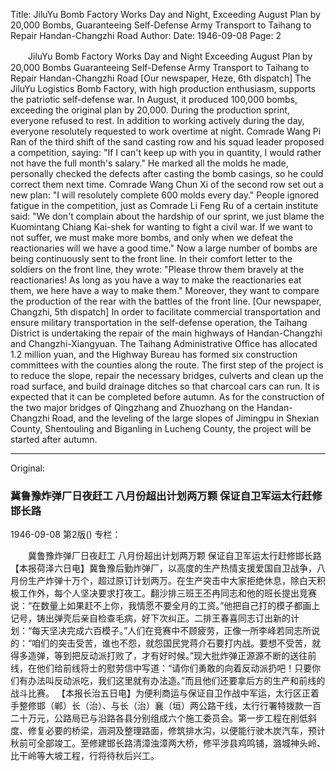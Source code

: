 Title: JiluYu Bomb Factory Works Day and Night, Exceeding August Plan by 20,000 Bombs, Guaranteeing Self-Defense Army Transport to Taihang to Repair Handan-Changzhi Road
Author:
Date: 1946-09-08
Page: 2

　　JiluYu Bomb Factory Works Day and Night
    Exceeding August Plan by 20,000 Bombs
    Guaranteeing Self-Defense Army Transport to Taihang to Repair Handan-Changzhi Road
    [Our newspaper, Heze, 6th dispatch] The JiluYu Logistics Bomb Factory, with high production enthusiasm, supports the patriotic self-defense war. In August, it produced 100,000 bombs, exceeding the original plan by 20,000. During the production sprint, everyone refused to rest. In addition to working actively during the day, everyone resolutely requested to work overtime at night. Comrade Wang Pi Ran of the third shift of the sand casting row and his squad leader proposed a competition, saying: "If I can't keep up with you in quantity, I would rather not have the full month's salary." He marked all the molds he made, personally checked the defects after casting the bomb casings, so he could correct them next time. Comrade Wang Chun Xi of the second row set out a new plan: "I will resolutely complete 600 molds every day." People ignored fatigue in the competition, just as Comrade Li Feng Ru of a certain institute said: "We don't complain about the hardship of our sprint, we just blame the Kuomintang Chiang Kai-shek for wanting to fight a civil war. If we want to not suffer, we must make more bombs, and only when we defeat the reactionaries will we have a good time." Now a large number of bombs are being continuously sent to the front line. In their comfort letter to the soldiers on the front line, they wrote: "Please throw them bravely at the reactionaries! As long as you have a way to make the reactionaries eat them, we here have a way to make them." Moreover, they want to compare the production of the rear with the battles of the front line.
    [Our newspaper, Changzhi, 5th dispatch] In order to facilitate commercial transportation and ensure military transportation in the self-defense operation, the Taihang District is undertaking the repair of the main highways of Handan-Changzhi and Changzhi-Xiangyuan. The Taihang Administrative Office has allocated 1.2 million yuan, and the Highway Bureau has formed six construction committees with the counties along the route. The first step of the project is to reduce the slope, repair the necessary bridges, culverts and clean up the road surface, and build drainage ditches so that charcoal cars can run. It is expected that it can be completed before autumn. As for the construction of the two major bridges of Qingzhang and Zhuozhang on the Handan-Changzhi Road, and the leveling of the large slopes of Jimingpu in Shexian County, Shentouling and Biganling in Lucheng County, the project will be started after autumn.



<hr /> 

Original: 


### 冀鲁豫炸弹厂日夜赶工  八月份超出计划两万颗  保证自卫军运太行赶修邯长路

1946-09-08
第2版()
专栏：

　　冀鲁豫炸弹厂日夜赶工
    八月份超出计划两万颗
    保证自卫军运太行赶修邯长路
    【本报荷泽六日电】冀鲁豫后勤炸弹厂，以高度的生产热情支援爱国自卫战争，八月份生产炸弹十万个，超过原订计划两万。在生产突击中大家拒绝休息，除白天积极工作外，每个人坚决要求打夜工。翻沙排三班王丕冉同志和他的班长提出竞赛说：“在数量上如果赶不上你，我情愿不要全月的工资。”他把自己打的模子都画上记号，铸出弹壳后亲自检查毛病，好下次纠正。二排王春喜同志订出新的计划：“每天坚决完成六百模子。”人们在竞赛中不顾疲劳，正像一所李峰若同志所说的：“咱们的突击受苦，谁也不怨，就怨国民党蒋介石要打内战。要想不受苦，就得多造弹，等到把反动派打败了，才有好时候。”现大批炸弹正源源不断的送往前线，在他们给前线将士的慰劳信中写道：“请你们勇敢的向着反动派扔吧！只要你们有办法叫反动派吃，我们这里就有办法造。”而且他们还要拿后方的生产和前线的战斗比赛。
    【本报长治五日电】为便利商运与保证自卫作战中军运，太行区正着手整修邯（郸）长（治）、与长（治）襄（垣）两公路干线，太行行署特拨款一百二十万元，公路局已与沿路各县分别组成六个施工委员会。第一步工程在削低斜度、修复必要的桥梁，涵洞及整理路面，修筑排水沟，以便能行驶木炭汽车，预计秋前可全部竣工。至修建邯长路清漳浊漳两大桥，修平涉县鸡鸣铺，潞城神头岭、比干岭等大坡工程，行将待秋后兴工。
